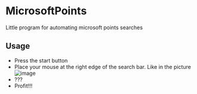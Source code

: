 # MicrosoftPoints

Little program for automating microsoft points searches

## Usage
- Press the start button
- Place your mouse at the right edge of the search bar. Like in the picture
![image](https://user-images.githubusercontent.com/42178704/213116193-b6d74470-5c9c-4d42-8249-fdf6938d6420.png)
- ???
- Profit!!!
